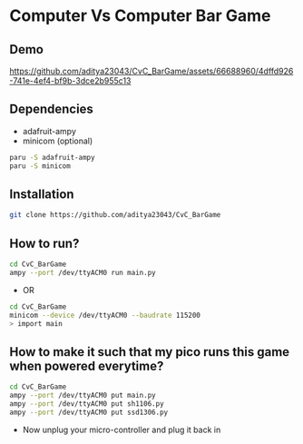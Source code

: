 # Computer Vs Computer Bar Game

## Demo

https://github.com/aditya23043/CvC_BarGame/assets/66688960/4dffd926-741e-4ef4-bf9b-3dce2b955c13


## Dependencies
- adafruit-ampy
- minicom (optional)

```bash
paru -S adafruit-ampy
paru -S minicom
```

## Installation
```bash
git clone https://github.com/aditya23043/CvC_BarGame
```

## How to run?
```bash
cd CvC_BarGame
ampy --port /dev/ttyACM0 run main.py
```
- OR
```bash
cd CvC_BarGame
minicom --device /dev/ttyACM0 --baudrate 115200
> import main
```

## How to make it such that my pico runs this game when powered everytime?
```bash
cd CvC_BarGame
ampy --port /dev/ttyACM0 put main.py
ampy --port /dev/ttyACM0 put sh1106.py
ampy --port /dev/ttyACM0 put ssd1306.py
```
- Now unplug your micro-controller and plug it back in

